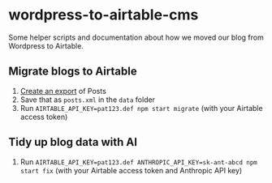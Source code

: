 # wordpress-to-airtable-cms

Some helper scripts and documentation about how we moved our blog from Wordpress to Airtable.

## Migrate blogs to Airtable

1. [Create an export](https://wordpress.com/support/export/#tab-default-view) of Posts
2. Save that as `posts.xml` in the `data` folder
3. Run `AIRTABLE_API_KEY=pat123.def npm start migrate` (with your Airtable access token)

## Tidy up blog data with AI

1. Run `AIRTABLE_API_KEY=pat123.def ANTHROPIC_API_KEY=sk-ant-abcd npm start fix` (with your Airtable access token and Anthropic API key)
